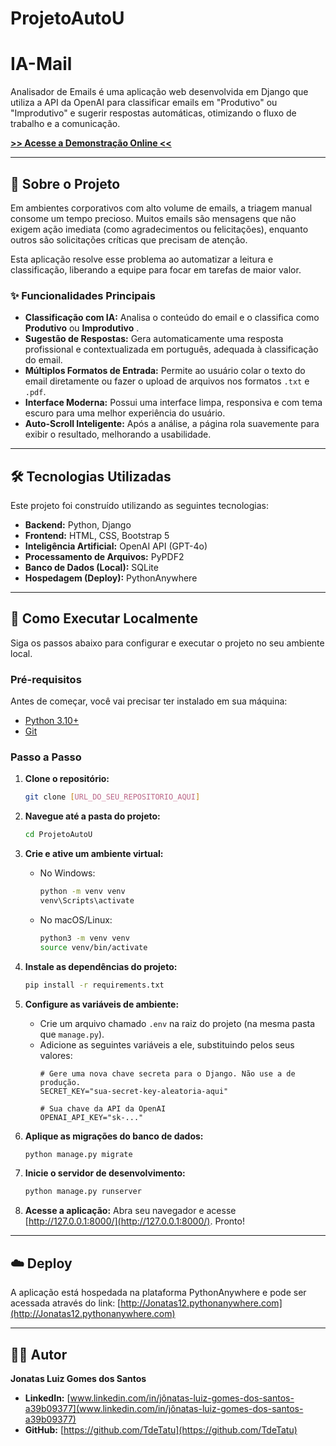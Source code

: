 # ProjetoAutoU

# IA-Mail

Analisador de Emails é uma aplicação web desenvolvida em Django que utiliza a API da OpenAI para classificar emails em "Produtivo" ou "Improdutivo" e sugerir respostas automáticas, otimizando o fluxo de trabalho e a comunicação.

**[>> Acesse a Demonstração Online <<](http://Jonatas12.pythonanywhere.com/)**

---

## 📖 Sobre o Projeto

Em ambientes corporativos com alto volume de emails, a triagem manual consome um tempo precioso. Muitos emails são mensagens que não exigem ação imediata (como agradecimentos ou felicitações), enquanto outros são solicitações críticas que precisam de atenção.

Esta aplicação resolve esse problema ao automatizar a leitura e classificação, liberando a equipe para focar em tarefas de maior valor.

### ✨ Funcionalidades Principais

* **Classificação com IA:** Analisa o conteúdo do email e o classifica como **Produtivo** ou **Improdutivo** .
* **Sugestão de Respostas:** Gera automaticamente uma resposta profissional e contextualizada em português, adequada à classificação do email.
* **Múltiplos Formatos de Entrada:** Permite ao usuário colar o texto do email diretamente ou fazer o upload de arquivos nos formatos `.txt` e `.pdf`.
* **Interface Moderna:** Possui uma interface limpa, responsiva e com tema escuro para uma melhor experiência do usuário.
* **Auto-Scroll Inteligente:** Após a análise, a página rola suavemente para exibir o resultado, melhorando a usabilidade.

---

## 🛠️ Tecnologias Utilizadas

Este projeto foi construído utilizando as seguintes tecnologias:

* **Backend:** Python, Django
* **Frontend:** HTML, CSS, Bootstrap 5
* **Inteligência Artificial:** OpenAI API (GPT-4o)
* **Processamento de Arquivos:** PyPDF2
* **Banco de Dados (Local):** SQLite
* **Hospedagem (Deploy):** PythonAnywhere

---

## 🚀 Como Executar Localmente

Siga os passos abaixo para configurar e executar o projeto no seu ambiente local.

### Pré-requisitos

Antes de começar, você vai precisar ter instalado em sua máquina:
* [Python 3.10+](https://www.python.org/downloads/)
* [Git](https://git-scm.com/downloads)

### Passo a Passo

1.  **Clone o repositório:**
    ```bash
    git clone [URL_DO_SEU_REPOSITORIO_AQUI]
    ```

2.  **Navegue até a pasta do projeto:**
    ```bash
    cd ProjetoAutoU
    ```

3.  **Crie e ative um ambiente virtual:**

    * No Windows:
        ```bash
        python -m venv venv
        venv\Scripts\activate
        ```
    * No macOS/Linux:
        ```bash
        python3 -m venv venv
        source venv/bin/activate
        ```

4.  **Instale as dependências do projeto:**
    ```bash
    pip install -r requirements.txt
    ```

5.  **Configure as variáveis de ambiente:**
    * Crie um arquivo chamado `.env` na raiz do projeto (na mesma pasta que `manage.py`).
    * Adicione as seguintes variáveis a ele, substituindo pelos seus valores:
        ```
        # Gere uma nova chave secreta para o Django. Não use a de produção.
        SECRET_KEY="sua-secret-key-aleatoria-aqui"

        # Sua chave da API da OpenAI
        OPENAI_API_KEY="sk-..."
        ```

6.  **Aplique as migrações do banco de dados:**
    ```bash
    python manage.py migrate
    ```

7.  **Inicie o servidor de desenvolvimento:**
    ```bash
    python manage.py runserver
    ```

8.  **Acesse a aplicação:**
    Abra seu navegador e acesse [http://127.0.0.1:8000/](http://127.0.0.1:8000/). Pronto!

---

## ☁️ Deploy

A aplicação está hospedada na plataforma PythonAnywhere e pode ser acessada através do link:
[http://Jonatas12.pythonanywhere.com](http://Jonatas12.pythonanywhere.com)

---

## 👨‍💻 Autor

**Jonatas Luiz Gomes dos Santos**

* **LinkedIn:** [www.linkedin.com/in/jônatas-luiz-gomes-dos-santos-a39b09377](www.linkedin.com/in/jônatas-luiz-gomes-dos-santos-a39b09377)
* **GitHub:** [https://github.com/TdeTatu](https://github.com/TdeTatu)